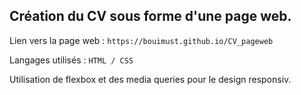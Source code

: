 ## Création du CV sous forme d'une page web.
  
Lien vers la page web :
``https://bouimust.github.io/CV_pageweb`` 
  
Langages utilisés :
``HTML / CSS`` 

Utilisation de flexbox et des media queries pour le design responsiv.